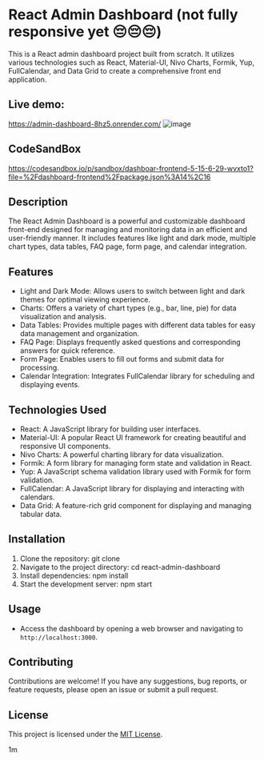 # React Admin Dashboard (not fully responsive yet 😔😔😔)
This is a React admin dashboard project built from scratch. It utilizes various technologies such as React, Material-UI, Nivo Charts, Formik, Yup, FullCalendar, and Data Grid to create a comprehensive front end application.

## Live demo:
https://admin-dashboard-8hz5.onrender.com/
![image](https://github.com/tnttb79/dashboar-frontend_5_15-6_29/assets/90600992/fe228820-7f08-4a03-bb5f-2c19e1828085)

## CodeSandBox
https://codesandbox.io/p/sandbox/dashboar-frontend-5-15-6-29-wvxto1?file=%2Fdashboard-frontend%2Fpackage.json%3A14%2C16

## Description

The React Admin Dashboard is a powerful and customizable dashboard front-end designed for managing and monitoring data in an efficient and user-friendly manner. It includes features like light and dark mode, multiple chart types, data tables, FAQ page, form page, and calendar integration.

## Features

- Light and Dark Mode: Allows users to switch between light and dark themes for optimal viewing experience.
- Charts: Offers a variety of chart types (e.g., bar, line, pie) for data visualization and analysis.
- Data Tables: Provides multiple pages with different data tables for easy data management and organization.
- FAQ Page: Displays frequently asked questions and corresponding answers for quick reference.
- Form Page: Enables users to fill out forms and submit data for processing.
- Calendar Integration: Integrates FullCalendar library for scheduling and displaying events.

## Technologies Used

- React: A JavaScript library for building user interfaces.
- Material-UI: A popular React UI framework for creating beautiful and responsive UI components.
- Nivo Charts: A powerful charting library for data visualization.
- Formik: A form library for managing form state and validation in React.
- Yup: A JavaScript schema validation library used with Formik for form validation.
- FullCalendar: A JavaScript library for displaying and interacting with calendars.
- Data Grid: A feature-rich grid component for displaying and managing tabular data.

## Installation

1. Clone the repository:
git clone <repository-url>
2. Navigate to the project directory:
cd react-admin-dashboard
3. Install dependencies:
npm install
4. Start the development server:
npm start

## Usage

- Access the dashboard by opening a web browser and navigating to `http://localhost:3000`.

## Contributing

Contributions are welcome! If you have any suggestions, bug reports, or feature requests, please open an issue or submit a pull request.

## License

This project is licensed under the [MIT License](https://opensource.org/licenses/MIT).

1m
